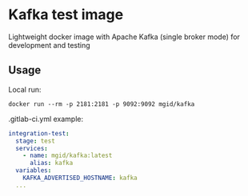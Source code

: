 # Kafka test image
Lightweight docker image with Apache Kafka (single broker mode) for development and testing

## Usage

Local run:
```shell
docker run --rm -p 2181:2181 -p 9092:9092 mgid/kafka
```

.gitlab-ci.yml example:
```yaml
integration-test:
  stage: test
  services:
    - name: mgid/kafka:latest
      alias: kafka
  variables:
    KAFKA_ADVERTISED_HOSTNAME: kafka
  ...
```
